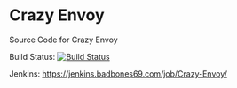 # Crazy Envoy
Source Code for Crazy Envoy

Build Status: [![Build Status](https://jenkins.badbones69.com/job/Crazy-Envoy/badge/icon)](https://jenkins.badbones69.com/job/Crazy-Envoy/)


Jenkins: https://jenkins.badbones69.com/job/Crazy-Envoy/
